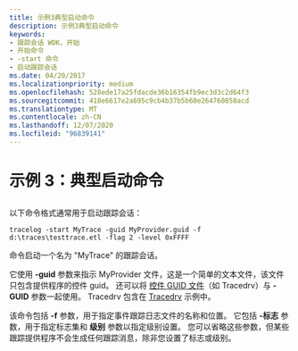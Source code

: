 ```yaml
---
title: 示例3典型启动命令
description: 示例3典型启动命令
keywords:
- 跟踪会话 WDK，开始
- 开始命令
- -start 命令
- 启动跟踪会话
ms.date: 04/20/2017
ms.localizationpriority: medium
ms.openlocfilehash: 528ede17a25fdacde36b16354fb9ec3d3c2d64f3
ms.sourcegitcommit: 418e6617e2a695c9cb4b37b5b60e264760858acd
ms.translationtype: MT
ms.contentlocale: zh-CN
ms.lasthandoff: 12/07/2020
ms.locfileid: "96839141"
---
```

# <a name="example-3-typical-start-command"></a>示例 3：典型启动命令

## <span id="ddk_typical_start_command_tools"></span><span id="DDK_TYPICAL_START_COMMAND_TOOLS"></span>

以下命令格式通常用于启动跟踪会话：

```
tracelog -start MyTrace -guid MyProvider.guid -f d:\traces\testtrace.etl -flag 2 -level 0xFFFF
```

命令启动一个名为 "MyTrace" 的跟踪会话。

它使用 **-guid** 参数来指示 MyProvider 文件，这是一个简单的文本文件，该文件只包含提供程序的控件 guid。 还可以将 [控件 GUID 文件](control-guid-file.md)（如 Tracedrv）与 **-GUID** 参数一起使用。 Tracedrv 包含在 [Tracedrv](/samples/microsoft/windows-driver-samples/tracedrv/) 示例中。

该命令包括 **-f** 参数，用于指定事件跟踪日志文件的名称和位置。 它包括 **-标志** 参数，用于指定标志集和 **级别** 参数以指定级别设置。 您可以省略这些参数，但某些跟踪提供程序不会生成任何跟踪消息，除非您设置了标志或级别。
